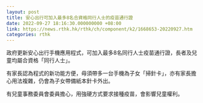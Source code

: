 ```yaml
---
layout: post
title: 安心出行可加入最多8名合資格同行人士的疫苗通行證
date: 2022-09-27 18:16:30.000000000 +08:00
link: https://news.rthk.hk/rthk/ch/component/k2/1668653-20220927.htm
categories: rthk
---
```


政府更新安心出行手機應用程式，可加入最多8名同行人士疫苗通行證，長者及兒童均屬合資格「同行人士」。

有家長認為程式的新功能方便，毋須帶多一台手機為子女「掃針卡」，亦有家長擔心用法複雜，仍會為子女帶備紙本針卡外出。

有兒童事務委員會委員擔心，用強硬方式要求接種疫苗，會影響兒童權利。
